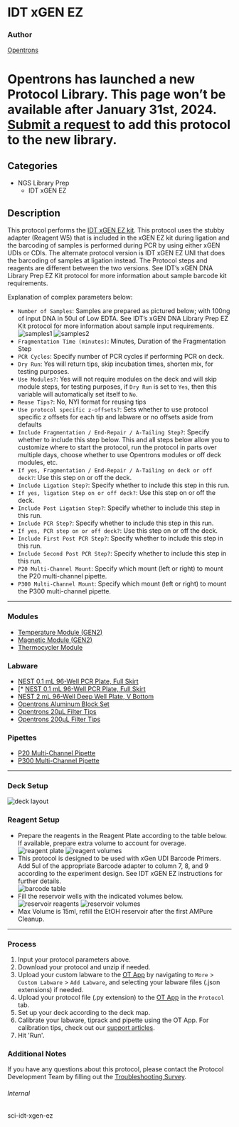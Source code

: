 # IDT xGEN EZ

### Author
[Opentrons](https://opentrons.com/)


# Opentrons has launched a new Protocol Library. This page won’t be available after January 31st, 2024. [Submit a request](https://docs.google.com/forms/d/e/1FAIpQLSdYYp9QCKow4nn0KlCVsMS3HX0eJ0N9O7-erajKvcpT0lWbSg/viewform) to add this protocol to the new library.

## Categories
* NGS Library Prep
	* IDT xGEN EZ

## Description
This protocol performs the [IDT xGEN EZ kit](https://sfvideo.blob.core.windows.net/sitefinity/docs/default-source/protocol/xgen-dna-library-prep-ez-kit-and-xgen-dna-library-prep-ez-uni-kits-protocol.pdf?sfvrsn=57b1e007_8). This protocol uses the stubby adapter (Reagent W5) that is included in the xGEN EZ kit during ligation and the barcoding of samples is performed during PCR by using either xGEN UDIs or CDIs.  The alternate protocol version is IDT xGEN EZ UNI that does the barcoding of samples at ligation instead.  The Protocol steps and reagents are different between the two versions.  See IDT’s xGEN DNA Library Prep EZ Kit protocol for more information about sample barcode kit requirements.

Explanation of complex parameters below:
* `Number of Samples`: Samples are prepared as pictured below; with 100ng of input DNA in 50ul of Low EDTA. See IDT’s xGEN DNA Library Prep EZ Kit protocol for more information about sample input requirements.
![samples1](https://opentrons-protocol-library-website.s3.amazonaws.com/custom-README-images/sci-idt-xgen-ez/Screen+Shot+2022-04-07+at+11.19.24+AM.png)
![samples2](https://opentrons-protocol-library-website.s3.amazonaws.com/custom-README-images/sci-idt-xgen-ez/Screen+Shot+2022-04-07+at+11.19.16+AM.png)
* `Fragmentation Time (minutes)`: Minutes, Duration of the Fragmentation Step
* `PCR Cycles`: Specify number of PCR cycles if performing PCR on deck.
* `Dry Run`: Yes will return tips, skip incubation times, shorten mix, for testing purposes.
* `Use Modules?`: Yes will not require modules on the deck and will skip module steps, for testing purposes, if `Dry Run` is set to `Yes`, then this variable will automatically set itself to `No`.
* `Reuse Tips?`: No, NYI format for reusing tips
* `Use protocol specific z-offsets?`: Sets whether to use protocol specific z offsets for each tip and labware or no offsets aside from defaults
* `Include Fragmentation / End-Repair / A-Tailing Step?`: Specify whether to include this step below. This and all steps below allow you to customize where to start the protocol, run the protocol in parts over multiple days, choose whether to use Opentrons modules or off deck modules, etc.
* `If yes, Fragmentation / End-Repair / A-Tailing on deck or off deck?`: Use this step on or off the deck.
* `Include Ligation Step?`: Specify whether to include this step in this run.
* `If yes, ligation Step on or off deck?`: Use this step on or off the deck.
* `Include Post Ligation Step?`: Specify whether to include this step in this run.
* `Include PCR Step?`: Specify whether to include this step in this run.
* `If yes, PCR step on or off deck?`: Use this step on or off the deck.
* `Include First Post PCR Step?`: Specify whether to include this step in this run.
* `Include Second Post PCR Step?`: Specify whether to include this step in this run.
* `P20 Multi-Channel Mount`: Specify which mount (left or right) to mount the P20 multi-channel pipette.
* `P300 Multi-Channel Mount`: Specify which mount (left or right) to mount the P300 multi-channel pipette.

---

### Modules
* [Temperature Module (GEN2)](https://shop.opentrons.com/collections/hardware-modules/products/tempdeck)
* [Magnetic Module (GEN2)](https://shop.opentrons.com/collections/hardware-modules/products/magdeck)
* [Thermocycler Module](https://shop.opentrons.com/collections/hardware-modules/products/thermocycler-module)

### Labware
* [NEST 0.1 mL 96-Well PCR Plate, Full Skirt](https://shop.opentrons.com/nest-0-1-ml-96-well-pcr-plate-full-skirt/)
* [* [NEST 0.1 mL 96-Well PCR Plate, Full Skirt](https://shop.opentrons.com/nest-12-well-reservoirs-15-ml/)
* [NEST 2 mL 96-Well Deep Well Plate, V Bottom](https://shop.opentrons.com/nest-2-ml-96-well-deep-well-plate-v-bottom/)
* [Opentrons Aluminum Block Set](https://shop.opentrons.com/aluminum-block-set/)
* [Opentrons 20µL Filter Tips](https://shop.opentrons.com/opentrons-20ul-filter-tips/)
* [Opentrons 200µL Filter Tips](https://shop.opentrons.com/opentrons-200ul-filter-tips/)

### Pipettes
* [P20 Multi-Channel Pipette](https://shop.opentrons.com/8-channel-electronic-pipette/)
* [P300 Multi-Channel Pipette](https://shop.opentrons.com/8-channel-electronic-pipette/)


---

### Deck Setup
![deck layout](https://opentrons-protocol-library-website.s3.amazonaws.com/custom-README-images/sci-idt-xgen-ez/Screen+Shot+2022-04-07+at+11.19.43+AM.png)

### Reagent Setup
* Prepare the reagents in the Reagent Plate according to the table below.  If available, prepare extra volume to  account for overage.  
![reagent plate](https://opentrons-protocol-library-website.s3.amazonaws.com/custom-README-images/sci-idt-xgen-ez/Screen+Shot+2022-04-07+at+11.20.05+AM.png)
![reagent volumes](https://opentrons-protocol-library-website.s3.amazonaws.com/custom-README-images/sci-idt-xgen-ez/Screen+Shot+2022-04-07+at+11.20.18+AM.png)
* This protocol is designed to be used with xGen UDI Barcode Primers.  Add 5ul of the appropriate Barcode adapter to column 7, 8, and 9 according to the experiment design.  See IDT xGEN EZ instructions for further details.  
![barcode table](https://opentrons-protocol-library-website.s3.amazonaws.com/custom-README-images/sci-idt-xgen-ez/Screen+Shot+2022-04-07+at+11.20.39+AM.png)
* Fill the reservoir wells with the indicated volumes below.
![reservoir reagents](https://opentrons-protocol-library-website.s3.amazonaws.com/custom-README-images/sci-idt-xgen-ez/Screen+Shot+2022-04-07+at+11.20.57+AM.png)
![reservoir volumes](https://opentrons-protocol-library-website.s3.amazonaws.com/custom-README-images/sci-idt-xgen-ez/Screen+Shot+2022-04-07+at+11.21.05+AM.png)
* Max Volume is 15ml, refill the EtOH reservoir after the first AMPure Cleanup.


---

### Process
1. Input your protocol parameters above.
2. Download your protocol and unzip if needed.
3. Upload your custom labware to the [OT App](https://opentrons.com/ot-app) by navigating to `More` > `Custom Labware` > `Add Labware`, and selecting your labware files (.json extensions) if needed.
4. Upload your protocol file (.py extension) to the [OT App](https://opentrons.com/ot-app) in the `Protocol` tab.
5. Set up your deck according to the deck map.
6. Calibrate your labware, tiprack and pipette using the OT App. For calibration tips, check out our [support articles](https://support.opentrons.com/en/collections/1559720-guide-for-getting-started-with-the-ot-2).
7. Hit 'Run'.

### Additional Notes
If you have any questions about this protocol, please contact the Protocol Development Team by filling out the [Troubleshooting Survey](https://protocol-troubleshooting.paperform.co/).

###### Internal
sci-idt-xgen-ez

